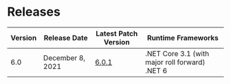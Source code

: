 # Releases

| Version | Release Date | Latest Patch Version | Runtime Frameworks |
|---|---|---|---|
| 6.0 | December 8, 2021 | [6.0.1](https://github.com/dotnet/dotnet-monitor/blob/main/documentation/releaseNotes/releaseNotes.v6.0.1.md) | .NET Core 3.1 (with major roll forward)<br/>.NET 6 |